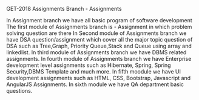 GET-2018 Assignments
Branch - Assignments

In Assignment branch we have all basic program of software development
The first module of Assignments branch is - Assignment in which problem solving question are there
In Second module of Assignments branch we have DSA question/assignment which cover all the major topic question of DSA such as Tree,Graph, Priority Queue,Stack and Queue using array and linkedlist.
In third module of Assignments branch we have DBMS related assignments.
In fourth module of Assignments branch we have Enterprise development level assignments such as Hibernate, Spring, Spring Security,DBMS Template and much more.
In fifth moodule we have UI development assignments such as HTML, CSS, Bootstrap, Javascript and AngularJS Assignments.
In sixth module we have QA department basic questions.
